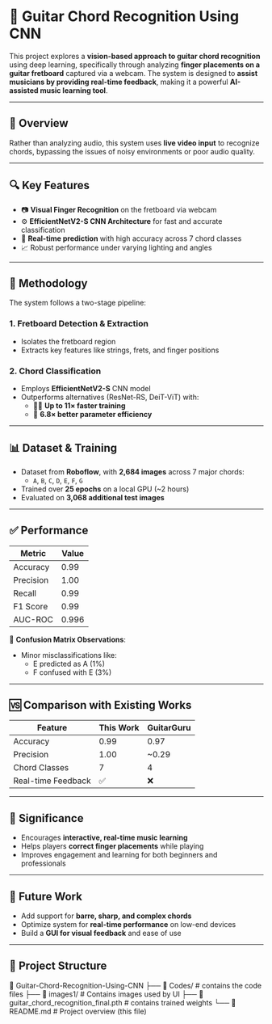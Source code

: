 # 🎸 Guitar Chord Recognition Using CNN 

This project explores a **vision-based approach to guitar chord recognition** using deep learning, specifically through analyzing **finger placements on a guitar fretboard** captured via a webcam. The system is designed to **assist musicians by providing real-time feedback**, making it a powerful **AI-assisted music learning tool**.

---

## 🧠 Overview

Rather than analyzing audio, this system uses **live video input** to recognize chords, bypassing the issues of noisy environments or poor audio quality.

---

## 🔍 Key Features

- 📷 **Visual Finger Recognition** on the fretboard via webcam
- ⚙️ **EfficientNetV2-S CNN Architecture** for fast and accurate classification
- 🎯 **Real-time prediction** with high accuracy across 7 chord classes
- 📈 Robust performance under varying lighting and angles

---

## 🧪 Methodology

The system follows a two-stage pipeline:

### 1. Fretboard Detection & Extraction
- Isolates the fretboard region
- Extracts key features like strings, frets, and finger positions

### 2. Chord Classification
- Employs **EfficientNetV2-S** CNN model
- Outperforms alternatives (ResNet-RS, DeiT-ViT) with:
  - 🏃‍♂️ **Up to 11× faster training**
  - 🧠 **6.8× better parameter efficiency**

---

## 📊 Dataset & Training

- Dataset from **Roboflow**, with **2,684 images** across 7 major chords:
  - `A`, `B`, `C`, `D`, `E`, `F`, `G`
- Trained over **25 epochs** on a local GPU (~2 hours)
- Evaluated on **3,068 additional test images**

---

## ✅ Performance

| Metric       | Value  |
|--------------|--------|
| Accuracy     | 0.99   |
| Precision    | 1.00   |
| Recall       | 0.99   |
| F1 Score     | 0.99   |
| AUC-ROC      | 0.996  |

🔄 **Confusion Matrix Observations**:
- Minor misclassifications like:
  - E predicted as A (1%)
  - F confused with E (3%)

---

## 🆚 Comparison with Existing Works

| Feature             | This Work | GuitarGuru |
|---------------------|-----------|------------|
| Accuracy            | 0.99      | 0.97       |
| Precision           | 1.00      | ~0.29      |
| Chord Classes       | 7         | 4          |
| Real-time Feedback  | ✅        | ❌         |

---

## 🚀 Significance

- Encourages **interactive, real-time music learning**
- Helps players **correct finger placements** while playing
- Improves engagement and learning for both beginners and professionals

---

## 🔭 Future Work

- Add support for **barre, sharp, and complex chords**
- Optimize system for **real-time performance** on low-end devices
- Build a **GUI for visual feedback** and ease of use

---

## 📁 Project Structure
📂 Guitar-Chord-Recognition-Using-CNN
├── 📁 Codes/ # contains the code files
├── 📁 images1/ # Contains images used by UI
├── 📄 guitar_chord_recognition_final.pth # contains trained weights
└── 📄 README.md # Project overview (this file)




